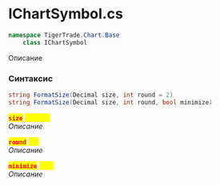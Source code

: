 
# IChartSymbol.cs
```csharp
namespace TigerTrade.Chart.Base  
    class IChartSymbol
```

Описание

### Синтаксис
```csharp
string FormatSize(Decimal size, int round = 2)
string FormatSize(Decimal size, int round, bool minimize)
```

<mark style="color:red;">**`size`**</mark> <mark style="color:yellow;">`Decimal`</mark>  
 *Описание*  
  
<mark style="color:red;">**`round`**</mark> <mark style="color:yellow;">`int`</mark>  
 *Описание*  
  
<mark style="color:red;">**`minimize`**</mark> <mark style="color:yellow;">`bool`</mark>  
 *Описание*  
  

                    
                    